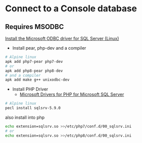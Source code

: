 # Connect to a Console database

## Requires MSODBC

[Install the Microsoft ODBC driver for SQL Server (Linux)](https://docs.microsoft.com/en-us/sql/connect/odbc/linux-mac/installing-the-microsoft-odbc-driver-for-sql-server?view=sql-server-ver15)

* Install pear, php-dev and a compiler

```bash
# Alpine linux
apk add php7-pear php7-dev
# or
apk add php8-pear php8-dev
# and a compiler
apk add make g++ unixodbc-dev
```

* Install PHP Driver
  * [Microsoft Drivers for PHP for Microsoft SQL Server](https://github.com/microsoft/msphpsql)

```bash
# Alpine linux
pecl install sqlsrv-5.9.0
```

also install into php

```bash
echo extension=sqlsrv.so >>/etc/php7/conf.d/00_sqlsrv.ini
# or
echo extension=sqlsrv.so >>/etc/php8/conf.d/00_sqlsrv.ini
```
